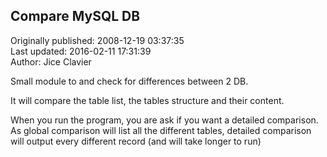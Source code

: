 ## Compare MySQL DB  
Originally published: 2008-12-19 03:37:35  
Last updated: 2016-02-11 17:31:39  
Author: Jice Clavier  
  
Small module to and check for differences between 2 DB.

It will compare the table list, the tables structure and their content.

When you run the program, you are ask if you want a detailed comparison.
As global comparison will list all the different tables, detailed comparison will output
every different record (and will take longer to run)